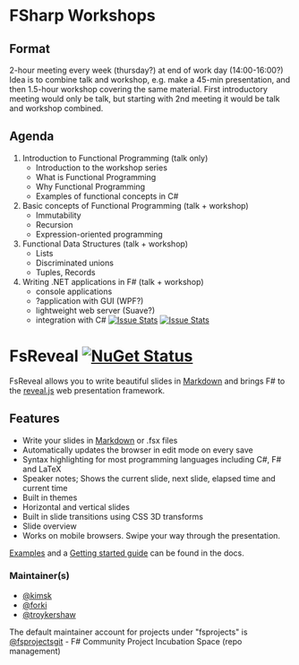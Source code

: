 # FSharp Workshops

## Format 

2-hour meeting every week (thursday?) at end of work day (14:00-16:00?) 
Idea is to combine talk and workshop, e.g. make a 45-min presentation, and then 1.5-hour workshop covering the same material. First introductory meeting would only be talk, but starting with 2nd meeting it would be talk and workshop combined. 

## Agenda

1. Introduction to Functional Programming (talk only)
    * Introduction to the workshop series
    * What is Functional Programming
    * Why Functional Programming
    * Examples of functional concepts in C#
2. Basic concepts of Functional Programming (talk + workshop)
    * Immutability
    * Recursion
    * Expression-oriented programming
3. Functional Data Structures (talk + workshop)
    * Lists
    * Discriminated unions
    * Tuples, Records
4. Writing .NET applications in F# (talk + workshop)
    * console applications
    * ?application with GUI (WPF?)
    * lightweight web server (Suave?)
    * integration with C#
[![Issue Stats](http://issuestats.com/github/fsprojects/FsReveal/badge/issue)](http://issuestats.com/github/fsprojects/FsReveal)
[![Issue Stats](http://issuestats.com/github/fsprojects/FsReveal/badge/pr)](http://issuestats.com/github/fsprojects/FsReveal)

# FsReveal [![NuGet Status](http://img.shields.io/nuget/v/FsReveal.svg?style=flat)](https://www.nuget.org/packages/FsReveal/)

FsReveal allows you to write beautiful slides in [Markdown](http://daringfireball.net/projects/markdown/syntax)
and brings F# to the [reveal.js][revealjs] web presentation framework.

## Features

- Write your slides in [Markdown](http://daringfireball.net/projects/markdown/syntax) or .fsx files
- Automatically updates the browser in edit mode on every save
- Syntax highlighting for most programming languages including C#, F# and LaTeX
- Speaker notes; Shows the current slide, next slide, elapsed time and current time
- Built in themes
- Horizontal and vertical slides
- Built in slide transitions using CSS 3D transforms
- Slide overview
- Works on mobile browsers. Swipe your way through the presentation.

[Examples](http://fsprojects.github.io/FsReveal/index.html#Examples) and a [Getting started guide](http://fsprojects.github.io/FsReveal/getting-started.html) can be found in the docs.

[revealjs]: https://github.com/hakimel/reveal.js/ "reveal.js | HTML presentations made easy"

### Maintainer(s)

- [@kimsk](https://github.com/kimsk)
- [@forki](https://github.com/forki)
- [@troykershaw](https://github.com/troykershaw)

The default maintainer account for projects under "fsprojects" is [@fsprojectsgit](https://github.com/fsprojectsgit) - F# Community Project Incubation Space (repo management)
